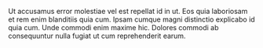 Ut accusamus error molestiae vel est repellat id in ut. Eos quia laboriosam et rem enim blanditiis quia cum. Ipsam cumque magni distinctio explicabo id quia cum. Unde commodi enim maxime hic. Dolores commodi ab consequuntur nulla fugiat ut cum reprehenderit earum.